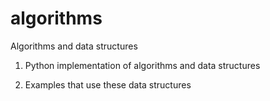 # algorithms
Algorithms and data structures

1. Python implementation of algorithms and data structures

1. Examples that use these data structures
